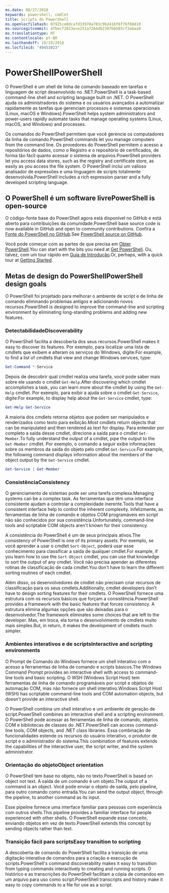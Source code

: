 ```yaml
---
ms.date: 08/27/2018
keywords: powershell, cmdlet
title: Scripts do PowerShell
ms.openlocfilehash: 07925ce8dcafd33970a703c9b241bf6f76f88d10
ms.sourcegitcommit: 47becf2823ece251a7264db2387bb503cf3abaa9
ms.translationtype: HT
ms.contentlocale: pt-BR
ms.lasthandoff: 10/19/2018
ms.locfileid: "49451023"
---
```

# <a name="powershell"></a><span data-ttu-id="9b9a0-103">PowerShell</span><span class="sxs-lookup"><span data-stu-id="9b9a0-103">PowerShell</span></span>

<span data-ttu-id="9b9a0-104">O PowerShell é um shell de linha de comando baseado em tarefas e linguagem de script desenvolvido no .NET.</span><span class="sxs-lookup"><span data-stu-id="9b9a0-104">PowerShell is a task-based command-line shell and scripting language built on .NET.</span></span>
<span data-ttu-id="9b9a0-105">O PowerShell ajuda os administradores do sistema e os usuários avançados a automatizar rapidamente as tarefas que gerenciam processos e sistemas operacionais (Linux, macOS e Windows).</span><span class="sxs-lookup"><span data-stu-id="9b9a0-105">PowerShell helps system administrators and power-users rapidly automate tasks that manage operating systems (Linux, macOS, and Windows) and processes.</span></span>

<span data-ttu-id="9b9a0-106">Os comandos do PowerShell permitem que você gerencie os computadores da linha de comando.</span><span class="sxs-lookup"><span data-stu-id="9b9a0-106">PowerShell commands let you manage computers from the command line.</span></span> <span data-ttu-id="9b9a0-107">Os provedores do PowerShell permitem o acesso a repositórios de dados, como o Registro e o repositório de certificados, de forma tão fácil quanto acessar o sistema de arquivos.</span><span class="sxs-lookup"><span data-stu-id="9b9a0-107">PowerShell providers let you access data stores, such as the registry and certificate store, as easily as you access the file system.</span></span> <span data-ttu-id="9b9a0-108">O PowerShell inclui um valioso analisador de expressões e uma linguagem de scripts totalmente desenvolvida.</span><span class="sxs-lookup"><span data-stu-id="9b9a0-108">PowerShell includes a rich expression parser and a fully developed scripting language.</span></span>

## <a name="powershell-is-open-source"></a><span data-ttu-id="9b9a0-109">O PowerShell é um software livre</span><span class="sxs-lookup"><span data-stu-id="9b9a0-109">PowerShell is open-source</span></span>

<span data-ttu-id="9b9a0-110">O código-fonte base do PowerShell agora está disponível no GitHub e está aberto para contribuições da comunidade.</span><span class="sxs-lookup"><span data-stu-id="9b9a0-110">PowerShell base source code is now available in GitHub and open to community contributions.</span></span>
<span data-ttu-id="9b9a0-111">Confira a [Fonte do PowerShell no GitHub](https://github.com/powershell/powershell).</span><span class="sxs-lookup"><span data-stu-id="9b9a0-111">See [PowerShell source on GitHub](https://github.com/powershell/powershell).</span></span>

<span data-ttu-id="9b9a0-112">Você pode começar com as partes de que precisa em [Obter PowerShell](https://github.com/PowerShell/PowerShell#get-powershell).</span><span class="sxs-lookup"><span data-stu-id="9b9a0-112">You can start with the bits you need at [Get PowerShell](https://github.com/PowerShell/PowerShell#get-powershell).</span></span>
<span data-ttu-id="9b9a0-113">Ou, talvez, com um tour rápido em [Guia de Introdução](https://github.com/PowerShell/PowerShell/blob/master/docs/learning-powershell).</span><span class="sxs-lookup"><span data-stu-id="9b9a0-113">Or, perhaps, with a quick tour at [Getting Started](https://github.com/PowerShell/PowerShell/blob/master/docs/learning-powershell).</span></span>

## <a name="powershell-design-goals"></a><span data-ttu-id="9b9a0-114">Metas de design do PowerShell</span><span class="sxs-lookup"><span data-stu-id="9b9a0-114">PowerShell design goals</span></span>

<span data-ttu-id="9b9a0-115">O PowerShell foi projetado para melhorar o ambiente de script e de linha de comando eliminando problemas antigos e adicionando novos recursos.</span><span class="sxs-lookup"><span data-stu-id="9b9a0-115">PowerShell is designed to improve the command-line and scripting environment by eliminating long-standing problems and adding new features.</span></span>

### <a name="discoverability"></a><span data-ttu-id="9b9a0-116">Detectabilidade</span><span class="sxs-lookup"><span data-stu-id="9b9a0-116">Discoverability</span></span>

<span data-ttu-id="9b9a0-117">O PowerShell facilita a descoberta dos seus recursos.</span><span class="sxs-lookup"><span data-stu-id="9b9a0-117">PowerShell makes it easy to discover its features.</span></span> <span data-ttu-id="9b9a0-118">Por exemplo, para localizar uma lista de cmdlets que exibem e alteram os serviços do Windows, digite:</span><span class="sxs-lookup"><span data-stu-id="9b9a0-118">For example, to find a list of cmdlets that view and change Windows services, type:</span></span>

```powershell
Get-Command *-Service
```

<span data-ttu-id="9b9a0-119">Depois de descobrir qual cmdlet realiza uma tarefa, você pode saber mais sobre ele usando o cmdlet `Get-Help`.</span><span class="sxs-lookup"><span data-stu-id="9b9a0-119">After discovering which cmdlet accomplishes a task, you can learn more about the cmdlet by using the `Get-Help` cmdlet.</span></span> <span data-ttu-id="9b9a0-120">Por exemplo, para exibir a ajuda sobre o cmdlet `Get-Service`, digite:</span><span class="sxs-lookup"><span data-stu-id="9b9a0-120">For example, to display help about the `Get-Service` cmdlet, type:</span></span>

```powershell
Get-Help Get-Service
```

<span data-ttu-id="9b9a0-121">A maioria dos cmdlets retorna objetos que podem ser manipulados e renderizados como texto para exibição.</span><span class="sxs-lookup"><span data-stu-id="9b9a0-121">Most cmdlets return objects that can be manipulated and then rendered as text for display.</span></span> <span data-ttu-id="9b9a0-122">Para entender por completo a saída desse cmdlet, direcione a saída para o cmdlet `Get-Member`.</span><span class="sxs-lookup"><span data-stu-id="9b9a0-122">To fully understand the output of a cmdlet, pipe the output to the `Get-Member` cmdlet.</span></span> <span data-ttu-id="9b9a0-123">Por exemplo, o comando a seguir exibe informações sobre os membros da saída do objeto pelo cmdlet `Get-Service`.</span><span class="sxs-lookup"><span data-stu-id="9b9a0-123">For example, the following command displays information about the members of the object output by the `Get-Service` cmdlet.</span></span>

```powershell
Get-Service | Get-Member
```

### <a name="consistency"></a><span data-ttu-id="9b9a0-124">Consistência</span><span class="sxs-lookup"><span data-stu-id="9b9a0-124">Consistency</span></span>

<span data-ttu-id="9b9a0-125">O gerenciamento de sistemas pode ser uma tarefa complexa.</span><span class="sxs-lookup"><span data-stu-id="9b9a0-125">Managing systems can be a complex task.</span></span> <span data-ttu-id="9b9a0-126">As ferramentas que têm uma interface consistente ajudam a controlar a complexidade inerente.</span><span class="sxs-lookup"><span data-stu-id="9b9a0-126">Tools that have a consistent interface help to control the inherent complexity.</span></span> <span data-ttu-id="9b9a0-127">Infelizmente, as ferramentas de linha de comando e objetos COM programáveis em script não são conhecidos por sua consistência.</span><span class="sxs-lookup"><span data-stu-id="9b9a0-127">Unfortunately, command-line tools and scriptable COM objects aren't known for their consistency.</span></span>

<span data-ttu-id="9b9a0-128">A consistência do PowerShell é um de seus principais ativos.</span><span class="sxs-lookup"><span data-stu-id="9b9a0-128">The consistency of PowerShell is one of its primary assets.</span></span> <span data-ttu-id="9b9a0-129">Por exemplo, se você aprender a usar o cmdlet `Sort-Object`, poderá usar esse conhecimento para classificar a saída de qualquer cmdlet.</span><span class="sxs-lookup"><span data-stu-id="9b9a0-129">For example, if you learn how to use the `Sort-Object` cmdlet, you can use that knowledge to sort the output of any cmdlet.</span></span> <span data-ttu-id="9b9a0-130">Você não precisa apender as diferentes rotinas de classificação de cada cmdlet.</span><span class="sxs-lookup"><span data-stu-id="9b9a0-130">You don't have to learn the different sorting routines of each cmdlet.</span></span>

<span data-ttu-id="9b9a0-131">Além disso, os desenvolvedores de cmdlet não precisam criar recursos de classificação para os seus cmdlets.</span><span class="sxs-lookup"><span data-stu-id="9b9a0-131">Additionally, cmdlet developers don't have to design sorting features for their cmdlets.</span></span> <span data-ttu-id="9b9a0-132">O PowerShell fornece uma estrutura com os recursos básicos que forçam a consistência.</span><span class="sxs-lookup"><span data-stu-id="9b9a0-132">PowerShell provides a framework with the basic features that forces consistency.</span></span> <span data-ttu-id="9b9a0-133">A estrutura elimina algumas opções que são deixadas para o desenvolvedor.</span><span class="sxs-lookup"><span data-stu-id="9b9a0-133">The framework eliminates some choices that are left to the developer.</span></span> <span data-ttu-id="9b9a0-134">Mas, em troca, ela torna o desenvolvimento de cmdlets muito mais simples.</span><span class="sxs-lookup"><span data-stu-id="9b9a0-134">But, in return, it makes the development of cmdlets much simpler.</span></span>

### <a name="interactive-and-scripting-environments"></a><span data-ttu-id="9b9a0-135">Ambientes interativos e de scripts</span><span class="sxs-lookup"><span data-stu-id="9b9a0-135">Interactive and scripting environments</span></span>

<span data-ttu-id="9b9a0-136">O Prompt de Comando do Windows fornece um shell interativo com o acesso a ferramentas de linha de comando e scripts básicos.</span><span class="sxs-lookup"><span data-stu-id="9b9a0-136">The Windows Command Prompt provides an interactive shell with access to command-line tools and basic scripting.</span></span> <span data-ttu-id="9b9a0-137">O WSH (Windows Script Host) tem ferramentas de linha de comando programáveis por script e objetos de automação COM, mas não fornece um shell interativo.</span><span class="sxs-lookup"><span data-stu-id="9b9a0-137">Windows Script Host (WSH) has scriptable command-line tools and COM automation objects, but doesn't provide an interactive shell.</span></span>

<span data-ttu-id="9b9a0-138">O PowerShell combina um shell interativo e um ambiente de geração de script.</span><span class="sxs-lookup"><span data-stu-id="9b9a0-138">PowerShell combines an interactive shell and a scripting environment.</span></span> <span data-ttu-id="9b9a0-139">O PowerShell pode acessar as ferramentas de linha de comando, objetos COM e bibliotecas de classes do .NET.</span><span class="sxs-lookup"><span data-stu-id="9b9a0-139">PowerShell can access command-line tools, COM objects, and .NET class libraries.</span></span> <span data-ttu-id="9b9a0-140">Essa combinação de funcionalidades estende os recursos do usuário interativo, o produtor de script e o administrador do sistema.</span><span class="sxs-lookup"><span data-stu-id="9b9a0-140">This combination of features extends the capabilities of the interactive user, the script writer, and the system administrator.</span></span>

### <a name="object-orientation"></a><span data-ttu-id="9b9a0-141">Orientação do objeto</span><span class="sxs-lookup"><span data-stu-id="9b9a0-141">Object orientation</span></span>

<span data-ttu-id="9b9a0-142">O PowerShell tem base no objeto, não no texto.</span><span class="sxs-lookup"><span data-stu-id="9b9a0-142">PowerShell is based on object not text.</span></span> <span data-ttu-id="9b9a0-143">A saída de um comando é um objeto.</span><span class="sxs-lookup"><span data-stu-id="9b9a0-143">The output of a command is an object.</span></span> <span data-ttu-id="9b9a0-144">Você pode enviar o objeto de saída, pelo pipeline, para outro comando como entrada.</span><span class="sxs-lookup"><span data-stu-id="9b9a0-144">You can send the output object, through the pipeline, to another command as its input.</span></span>

<span data-ttu-id="9b9a0-145">Esse pipeline fornece uma interface familiar para pessoas com experiência com outros shells.</span><span class="sxs-lookup"><span data-stu-id="9b9a0-145">This pipeline provides a familiar interface for people experienced with other shells.</span></span> <span data-ttu-id="9b9a0-146">O PowerShell expande esse conceito, enviando objetos em vez de texto.</span><span class="sxs-lookup"><span data-stu-id="9b9a0-146">PowerShell extends this concept by sending objects rather than text.</span></span>

### <a name="easy-transition-to-scripting"></a><span data-ttu-id="9b9a0-147">Transição fácil para scripts</span><span class="sxs-lookup"><span data-stu-id="9b9a0-147">Easy transition to scripting</span></span>

<span data-ttu-id="9b9a0-148">A descoberta de comando do PowerShell facilita a transição de uma digitação interativa de comandos para a criação e execução de scripts.</span><span class="sxs-lookup"><span data-stu-id="9b9a0-148">PowerShell's command discoverability makes it easy to transition from typing commands interactively to creating and running scripts.</span></span> <span data-ttu-id="9b9a0-149">O histórico e as transcrições do PowerShell facilitam a cópia de comandos em um arquivo para uso como script.</span><span class="sxs-lookup"><span data-stu-id="9b9a0-149">PowerShell transcripts and history make it easy to copy commands to a file for use as a script.</span></span>
